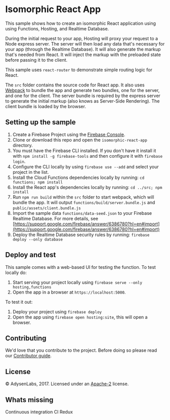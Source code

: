 # Isomorphic React App

This sample shows how to create an isomorphic React application using using Functions, Hosting, and Realtime Database.

During the initial request to your app, Hosting will proxy your request to a Node express server.
The server will then load any data that's necessary for your app (through the Realtime Database). It will also generate the markup that's needed from React. It will inject the markup with the preloaded state before passing it to the client.

This sample uses `react-router` to demonstrate simple routing logic for React.

The `src` folder contains the source code for React app. It also uses [Webpack](https://github.com/webpack/webpack) to bundle the app and generate two bundles, one for the server, and one for the client. The server bundle is required by the express server to generate the initial markup (also knows as Server-Side Rendering). The client bundle is loaded by the browser.

## Setting up the sample

 1. Create a Firebase Project using the [Firebase Console](https://console.firebase.google.com).
 1. Clone or download this repo and open the `isomorphic-react-app` directory.
 1. You must have the Firebase CLI installed. If you don't have it install it with `npm install -g firebase-tools` and then configure it with `firebase login`.
 1. Configure the CLI locally by using `firebase use --add` and select your project in the list.
 1. Install the Cloud Functions dependencies locally by running: `cd functions; npm install`
 1. Install the React app's dependencies locally by running: `cd ../src; npm install`
 1. Run `npm run build` within the `src` folder to start webpack, which will bundle the app. It will output `functions/build/server.bundle.js` and `public/assets/client.bundle.js`
 1. Import the sample data `functions/data-seed.json` to your Firebase Realtime Database. For more details, see [https://support.google.com/firebase/answer/6386780?hl=en#import](https://support.google.com/firebase/answer/6386780?hl=en#import)
 1. Deploy the Realtime Database security rules by running: `firebase deploy --only database`


## Deploy and test

This sample comes with a web-based UI for testing the function.
To test locally do:

 1. Start serving your project locally using `firebase serve --only hosting,functions`
 1. Open the app in a browser at `https://localhost:5000`.

To test it out:

 1. Deploy your project using `firebase deploy`
 1. Open the app using `firebase open hosting:site`, this will open a browser.


## Contributing

We'd love that you contribute to the project. Before doing so please read our [Contributor guide](../CONTRIBUTING.md).


## License

© AdysenLabs, 2017. Licensed under an [Apache-2](../LICENSE) license.

## Whats missing

Continuous integration CI
Redux 


